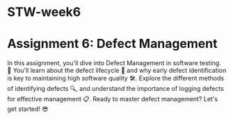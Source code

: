 # STW-week6
# Assignment 6: Defect Management


In this assignment, you'll dive into Defect Management in software testing. 🚀 You'll learn about the defect lifecycle 🔄 and why early defect identification is key to maintaining high software quality 🛠️. Explore the different methods of identifying defects 🔍, and understand the importance of logging defects for effective management 📋. Ready to master defect management? Let's get started! 😎
